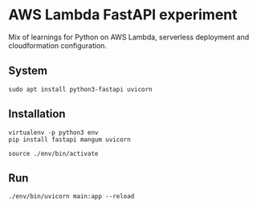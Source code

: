 # AWS Lambda FastAPI experiment

Mix of learnings for Python on AWS Lambda, serverless deployment and cloudformation configuration.


## System

```
sudo apt install python3-fastapi uvicorn
```


## Installation

```
virtualenv -p python3 env
pip install fastapi mangum uvicorn

source ./env/bin/activate
```


## Run

```
./env/bin/uvicorn main:app --reload
```
